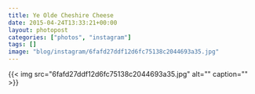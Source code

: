 ```yaml
---
title: Ye Olde Cheshire Cheese
date: 2015-04-24T13:33:21+00:00
layout: photopost
categories: ["photos", "instagram"]
tags: []
image: "blog/instagram/6fafd27ddf12d6fc75138c2044693a35.jpg"
---
```


{{< img src="6fafd27ddf12d6fc75138c2044693a35.jpg" alt="" caption="" >}}



